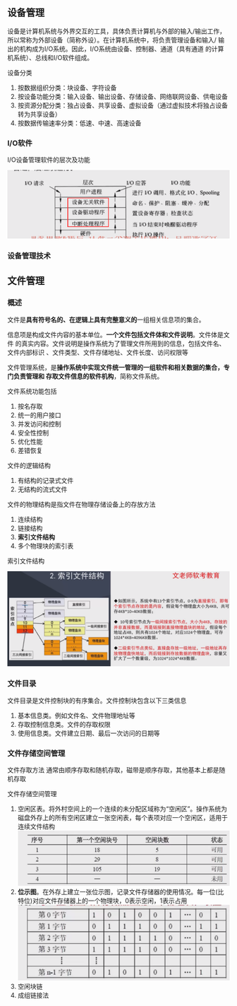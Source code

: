 ## 设备管理
设备是计算机系统与外界交互的工具，具体负责计算机与外部的输入/输出工作，
所以常称为外部设备（简称外设）。在计算机系统中，将负责管理设备和输入/
输出的机构成为I/O系统。因此，I/O系统由设备、控制器、通道（具有通道
的计算机系统）、总线和I/O软件组成。

设备分类
1. 按数据组织分类：块设备、字符设备
2. 按设备功能分类：输入设备、输出设备、存储设备、网络联网设备、供电设备
3. 按资源分配分类：独占设备、共享设备、虚拟设备（通过虚拟技术将独占设备转为共享设备）
4. 按数据传输速率分类：低速、中速、高速设备

### I/O软件
I/O设备管理软件的层次及功能

![img.png](img/io设备管理软件的层次图.png)

### 设备管理技术


## 文件管理
### 概述
文件是**具有符号名的、在逻辑上具有完整意义的**一组相关信息项的集合。

信息项是构成文件内容的基本单位。**一个文件包括文件体和文件说明**。文件体是文件
的真实内容。文件说明是操作系统为了管理文件所用到的信息，包括文件名、文件内部标识
、文件类型、文件存储地址、文件长度、访问权限等

文件管理系统，是**操作系统中实现文件统一管理的一组软件和相关数据的集合，专门负责管理和
存取文件信息的软件机构**，简称文件系统。

文件系统功能包括
1. 按名存取
2. 统一的用户接口
3. 并发访问和控制
4. 安全性控制
5. 优化性能
6. 差错恢复

文件的逻辑结构
1. 有结构的记录式文件
2. 无结构的流式文件

文件的物理结构是指文件在物理存储设备上的存放方法
1. 连续结构
2. 链接结构
3. **索引文件结构**
4. 多个物理块的索引表

索引文件结构 

![img.png](img/2.3索引文件结构.png)

### 文件目录

文件目录是文件控制块的有序集合。文件控制块包含以下三类信息
1. 基本信息类。例如文件名、文件物理地址等
2. 存取控制信息类。文件的存取权限
3. 使用信息类。文件建立日期、最后一次访问的日期等

### 文件存储空间管理

文件存取方法 通常由顺序存取和随机存取，磁带是顺序存取，其他基本上都是随机存取

文件存储空间管理
1. 空闲区表。将外村空间上的一个连续的未分配区域称为“空闲区”。操作系统为磁盘外存上的所有空闲区建立一张空闲表，每个表项对应一个空闲区，适用于连续文件结构
![img.png](img/2.3文件存储空间管理-空闲区表.png)
2. **位示图**。在外存上建立一张位示图，记录文件存储器的使用情况。每一位(比特位)对应文件存储器上的一个物理块，0表示空闲，1表示占用
![img.png](img/2.3文件存储空间管理-位示图.png)
3. 空闲块链
4. 成组链接法


